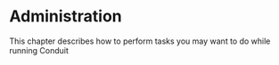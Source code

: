 # Administration

This chapter describes how to perform tasks you may want to do while running Conduit
